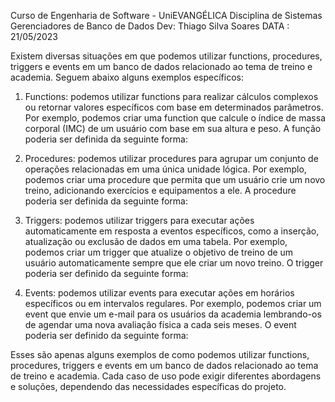 Curso de Engenharia de Software - UniEVANGÉLICA 
Disciplina de Sistemas Gerenciadores de Banco de Dados 
Dev: Thiago Silva Soares 
DATA : 21/05/2023

Existem diversas situações em que podemos utilizar functions, procedures, triggers e events em um banco de dados relacionado ao tema de treino e academia. Seguem abaixo alguns exemplos específicos:

1. Functions: podemos utilizar functions para realizar cálculos complexos ou retornar valores específicos com base em determinados parâmetros. Por exemplo, podemos criar uma function que calcule o índice de massa corporal (IMC) de um usuário com base em sua altura e peso. A função poderia ser definida da seguinte forma:


2. Procedures: podemos utilizar procedures para agrupar um conjunto de operações relacionadas em uma única unidade lógica. Por exemplo, podemos criar uma procedure que permita que um usuário crie um novo treino, adicionando exercícios e equipamentos a ele. A procedure poderia ser definida da seguinte forma:


3. Triggers: podemos utilizar triggers para executar ações automaticamente em resposta a eventos específicos, como a inserção, atualização ou exclusão de dados em uma tabela. Por exemplo, podemos criar um trigger que atualize o objetivo de treino de um usuário automaticamente sempre que ele criar um novo treino. O trigger poderia ser definido da seguinte forma:


4. Events: podemos utilizar events para executar ações em horários específicos ou em intervalos regulares. Por exemplo, podemos criar um event que envie um e-mail para os usuários da academia lembrando-os de agendar uma nova avaliação física a cada seis meses. O event poderia ser definido da seguinte forma:


Esses são apenas alguns exemplos de como podemos utilizar functions, procedures, triggers e events em um banco de dados relacionado ao tema de treino e academia. Cada caso de uso pode exigir diferentes abordagens e soluções, dependendo das necessidades específicas do projeto.